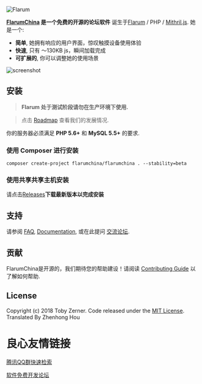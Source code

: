 ![Flarum](http://flarum.org/img/logo.png)

**[FlarumChina](https://www.flarumchina.org) 是一个免费的开源的论坛软件** 诞生于[Flarum](http://flarum.org) / PHP / [Mithril.js](http://mithril.js.org). 她是一个:

* **简单**, 她拥有响应的用户界面，惊叹触摸设备使用体验
* **快速**, 只有 ～130KB js，瞬间加载完成 
* **可扩展的**, 你可以调整她的使用场景

![screenshot](http://flarum.org/img/screenshot.png)

## 安装

> **Flarum 处于测试阶段请勿在生产环境下使用.**

> 点击 [Roadmap](https://www.flarumchina.org/roadmap) 查看我们的发展情况.

你的服务器必须满足 **PHP 5.6+** 和 **MySQL 5.5+** 的要求.

### 使用 Composer 进行安装

```
composer create-project flarumchina/flarumchina . --stability=beta
```
### 使用共享共享主机安装

请点击[Releases](https://github.com/skywalker512/FlarumChina/releases)**下载最新版本以完成安装**

## 支持

请参阅 [FAQ](https://www.flarumchina.org/docs/faq), [Documentation](https://www.flarumchina.org/docs), 或在此提问 [交流论坛](https://bbs.flarumchina.org).

## 贡献

FlarumChina是开源的，我们期待您的帮助建设！请阅读 [Contributing Guide](https://github.com/skywalker512/FlarumChina/blob/master/CONTRIBUTING.md) 以了解如何帮助.

## License

Copyright (c) 2018 Toby Zerner. Code released under the [MIT License](https://github.com/skywalker512/FlarumChina/blob/master/LICENSE).
Translated By Zhenhong Hou

 # 良心友情链接

[腾讯QQ群快速检索](http://u.720life.cn/s/8cf73f7c)

[软件免费开发论坛](http://u.720life.cn/s/bbb01dc0)